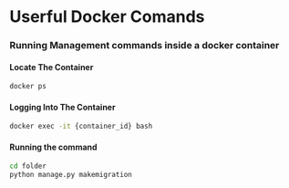 # Userful Docker Comands

### Running Management commands inside a docker container

#### Locate The Container

```sh
docker ps
```

#### Logging Into The Container

```sh
docker exec -it {container_id} bash
```

#### Running the command

```sh
cd folder
python manage.py makemigration
```
